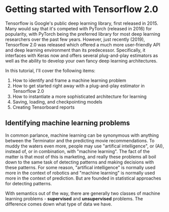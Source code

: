 # Getting started with Tensorflow 2.0

Tensorflow is Google's public deep learning library, first released in 2015. Many would say that it's competed with PyTorch (released in 2016) for popularity, with PyTorch being the preferred library for most deep learning researchers over the past few years. However, just recently (2019), Tensorflow 2.0 was released which offered a much more user-friendly API and deep learning environment than its predecessor. Specifically, it interfaces with Keras now and offers several plug-and-play estimators as well as the ability to develop your own fancy deep learning architectures. 

In this tutorial, I'll cover the following items:

1. How to identify and frame a machine learning problem
2. How to get started right away with a plug-and-play estimator in Tensorflow 2.0
3. How to instantiate a more sophisticated architecture for learning
4. Saving, loading, and checkpointing models
5. Creating Tensorboard reports

## Identifying machine learning problems

In common parlance, machine learning can be synonymous with anything between the Terminator and the predicting movie recommendations. To muddy the waters even more, people may use "artifical intelligence", or (AI), instead of, or in combination, with "machine learning". The fact of the matter is that most of this is marketing, and really these problems all boil down to the same task of detecting patterns and making decisions with these patterns. For some reason, "artifical intelligence" is normally used more in the context of robotics and "machine learning" is normally used more in the context of prediction. But are founded in statistical approaches for detecting patterns.

With semantics out of the way, there are generally two classes of machine learning problems - **supervised** and **unsupervised** problems. The difference comes down what type of data we have.